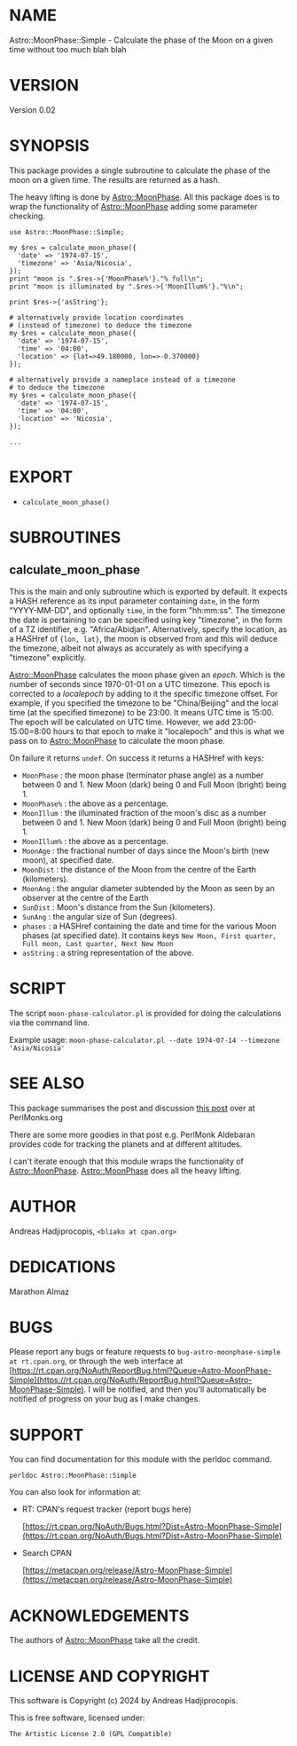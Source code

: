 # NAME

Astro::MoonPhase::Simple - Calculate the phase of the Moon on a given time without too much blah blah

# VERSION

Version 0.02

# SYNOPSIS

This package provides a single subroutine to calculate the phase of the moon
on a given time. The results are returned as a hash.

The heavy lifting is done by [Astro::MoonPhase](https://metacpan.org/pod/Astro%3A%3AMoonPhase). All this package does
is to wrap the functionality of [Astro::MoonPhase](https://metacpan.org/pod/Astro%3A%3AMoonPhase) adding some parameter
checking.

    use Astro::MoonPhase::Simple;

    my $res = calculate_moon_phase({
      'date' => '1974-07-15',
      'timezone' => 'Asia/Nicosia',
    });
    print "moon is ".$res->{'MoonPhase%'}."% full\n";
    print "moon is illuminated by ".$res->{'MoonIllum%'}."%\n";

    print $res->{'asString'};

    # alternatively provide location coordinates
    # (instead of timezone) to deduce the timezone
    my $res = calculate_moon_phase({
      'date' => '1974-07-15',
      'time' => '04:00',
      'location' => {lat=>49.180000, lon=>-0.370000}
    });

    # alternatively provide a nameplace instead of a timezone
    # to deduce the timezone
    my $res = calculate_moon_phase({
      'date' => '1974-07-15',
      'time' => '04:00',
      'location' => 'Nicosia',
    });

    ...

# EXPORT

- `calculate_moon_phase()`

# SUBROUTINES

## calculate\_moon\_phase

This is the main and only subroutine which is
exported by default. It expects a HASH reference
as its input parameter containing `date`, in the
form "YYYY-MM-DD", and optionally `time`, in
the form "hh:mm:ss". The timezone the date is pertaining
to can be specified using key "timezone", in the form
of a TZ identifier, e.g. "Africa/Abidjan". Alternatively,
specify the location, as a HASHref of `{lon, lat}`,
the moon is observed from and this
will deduce the timezone, albeit not always as accurately
as with specifying a "timezone" explicitly.

[Astro::MoonPhase](https://metacpan.org/pod/Astro%3A%3AMoonPhase) calculates the moon phase
given an _epoch_. Which is the number of seconds
since 1970-01-01 on a UTC timezone. This epoch
is corrected to a _localepoch_ by adding to it
the specific timezone offset. For example, if you
specified the timezone to be "China/Beijing" and
the local time (at the specified timezone) to be 23:00.
It means UTC time is 15:00. The epoch will be calculated
on UTC time. However, we add 23:00-15:00=8:00 hours to
that epoch to make it "localepoch" and this is
what we pass on to [Astro::MoonPhase](https://metacpan.org/pod/Astro%3A%3AMoonPhase) to calculate
the moon phase.

On failure it returns `undef`.
On success it returns a HASHref with keys:

- `MoonPhase` : the moon phase (terminator phase angle) as a number between 0 and 1. New Moon (dark) being 0 and Full Moon (bright) being 1.
- `MoonPhase%` : the above as a percentage.
- `MoonIllum` : the illuminated fraction of the moon's disc as a number between 0 and 1. New Moon (dark) being 0 and Full Moon (bright) being 1.
- `MoonIllum%` : the above as a percentage.
- `MoonAge` : the fractional number of days since the Moon's birth (new moon), at specified date.
- `MoonDist` : the distance of the Moon from the centre of the Earth (kilometers).
- `MoonAng` : the angular diameter subtended by the Moon as seen by an observer at the centre of the Earth
- `SunDist` : Moon's distance from the Sun (kilometers).
- `SunAng` : the angular size of Sun (degrees).
- `phases` : a HASHref containing the date and time for the various Moon phases (at specified date). It contains keys `New Moon, First quarter, Full moon, Last quarter, Next New Moon`
- `asString` : a string representation of the above.

# SCRIPT

The script `moon-phase-calculator.pl` is provided for doing
the calculations via the command line.

Example usage: `moon-phase-calculator.pl --date 1974-07-14 --timezone 'Asia/Nicosia'`

# SEE ALSO

This package summarises the post and
discussion [this post](https://perlmonks.org/?node_id=11137299)
over at PerlMonks.org

There are some more goodies in that post e.g. PerlMonk Aldebaran provides
code for tracking the planets and at different altitudes.

I can't iterate enough that this module wraps the
functionality of [Astro::MoonPhase](https://metacpan.org/pod/Astro%3A%3AMoonPhase).
[Astro::MoonPhase](https://metacpan.org/pod/Astro%3A%3AMoonPhase) does all the heavy lifting.

# AUTHOR

Andreas Hadjiprocopis, `<bliako at cpan.org>`

# DEDICATIONS

Marathon Almaz

# BUGS

Please report any bugs or feature requests to `bug-astro-moonphase-simple at rt.cpan.org`, or through
the web interface at [https://rt.cpan.org/NoAuth/ReportBug.html?Queue=Astro-MoonPhase-Simple](https://rt.cpan.org/NoAuth/ReportBug.html?Queue=Astro-MoonPhase-Simple).  I will be notified, and then you'll
automatically be notified of progress on your bug as I make changes.

# SUPPORT

You can find documentation for this module with the perldoc command.

    perldoc Astro::MoonPhase::Simple

You can also look for information at:

- RT: CPAN's request tracker (report bugs here)

    [https://rt.cpan.org/NoAuth/Bugs.html?Dist=Astro-MoonPhase-Simple](https://rt.cpan.org/NoAuth/Bugs.html?Dist=Astro-MoonPhase-Simple)

- Search CPAN

    [https://metacpan.org/release/Astro-MoonPhase-Simple](https://metacpan.org/release/Astro-MoonPhase-Simple)

# ACKNOWLEDGEMENTS

The authors of [Astro::MoonPhase](https://metacpan.org/pod/Astro%3A%3AMoonPhase) take all the credit.

# LICENSE AND COPYRIGHT

This software is Copyright (c) 2024 by Andreas Hadjiprocopis.

This is free software, licensed under:

    The Artistic License 2.0 (GPL Compatible)
